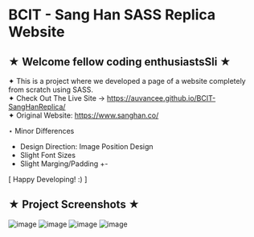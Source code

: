 # BCIT - Sang Han SASS Replica Website
## ★ Welcome fellow coding enthusiastsSli ★

✦ This is a project where we developed a page of a website completely from scratch using SASS. <br>
✦ Check Out The Live Site → https://auvancee.github.io/BCIT-SangHanReplica/ <br>
✦ Original Website: https://www.sanghan.co/<br>

⋆ Minor Differences 
   - Design Direction: Image Position Design <br>
   - Slight Font Sizes <br>
   - Slight Marging/Padding +-

[ Happy Developing! :) ]


## ★ Project Screenshots ★


![image](https://github.com/user-attachments/assets/4374c1e0-dffa-47e7-b797-f88ba8ecfe95)
![image](https://github.com/user-attachments/assets/6c92c8cc-c39a-47be-a8c9-3766701408ad)
![image](https://github.com/user-attachments/assets/15fa43c2-ebc0-4e37-9c3e-20f063f92885)
![image](https://github.com/user-attachments/assets/7f2c799c-13a4-4bab-8649-756a0a624fbe)



